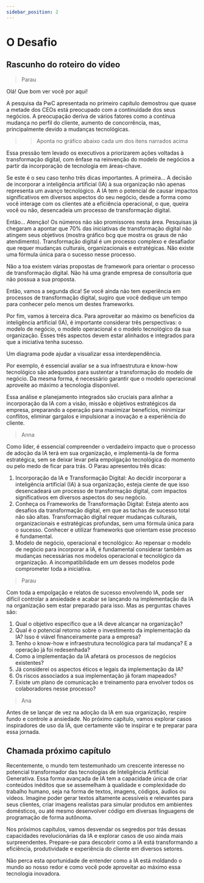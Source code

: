 ```yaml
---
sidebar_position: 2
---
```


# O Desafio

## Rascunho do roteiro do vídeo
>Parau

Olá! Que bom ver você por aqui!

A pesquisa da PwC apresentada no primeiro capítulo demostrou que quase a metade dos CEOs está preocupado com a continuidade dos seus negócios. A preocupação deriva de vários fatores como a contínua mudança no perfil do cliente, aumento de concorrência, mas, principalmente devido a mudanças tecnológicas.

>>Aponta no gráfico abaixo cada um dos itens narrados acima

Essa pressão tem levado os executivos a priorizarem ações voltadas à transformação digital, com ênfase na reinvenção do modelo de negócios a partir da incorporação de tecnologia em áreas-chave. 

Se este é o seu caso tenho três dicas importantes.
A primeira... A decisão de incorporar a inteligência artificial (IA) à sua organização não apenas representa um avanço tecnológico. A IA tem o potencial de causar impactos significativos em diversos aspectos do seu negócio, desde a forma como você interage com os clientes até a eficiência operacional, o que, queira você ou não, desencadeia um processo de transformação digital.

Então... Atenção! Os números não são promissores nesta área. Pesquisas já chegaram a apontar que 70% das iniciativas de transformação digital não atingem seus objetivos (mostra gráfico bcg que mostra os graus de não atendimento). 
Transformação digital é um processo complexo e desafiador que requer mudanças culturais, organizacionais e estratégicas. Não existe uma fórmula única para o sucesso nesse processo.

Não a toa existem várias propostas de framework para orientar o processo de transformação digital. Não há uma grande empresa de consultoria que não possua a sua proposta. 

Então, vamos a segunda dica! Se você ainda não tem experiência em processos de transformação digital, sugiro que você dedique um tempo para conhecer pelo menos um destes frameworks. 

Por fim, vamos à terceira dica. Para aproveitar ao máximo os benefícios da inteligência artificial (IA), é importante considerar três perspectivas: o modelo de negócio, o modelo operacional e o modelo tecnológico da sua organização. Esses três aspectos devem estar alinhados e integrados para que a iniciativa tenha sucesso.

Um diagrama pode ajudar a visualizar essa interdependência. 

Por exemplo, é essencial avaliar se a sua infraestrutura e know-how tecnológico são adequados para sustentar a transformação do modelo de negócio. Da mesma forma, é necessário garantir que o modelo operacional aproveite ao máximo a tecnologia disponível.

Essa análise e planejamento integrados são cruciais para alinhar a incorporação da IA com a visão, missão e objetivos estratégicos da empresa, preparando a operação para maximizar benefícios, minimizar conflitos, eliminar gargalos e impulsionar a inovação e a experiência do cliente.

>Anna

Como líder, é essencial compreender o verdadeiro impacto que o processo de adoção da IA terá em sua organização, e implementá-la de forma estratégica, sem se deixar levar pela empolgação tecnológica do momento ou pelo medo de ficar para trás.
O Parau apresentou três dicas:

1) Incorporação da IA e Transformação Digital: Ao decidir incorporar a inteligência artificial (IA) à sua organização, esteja ciente de que isso desencadeará um processo de transformação digital, com impactos significativos em diversos aspectos do seu negócio.
2) Conheça os Frameworks de Transformação Digital: Esteja atento aos desafios da transformação digital, em que as tachas de sucesso total não são altas. Transformação digital requer mudanças culturais, organizacionais e estratégicas profundas, sem uma fórmula única para o sucesso. Conhecer e utilizar frameworks que orientam esse processo é fundamental.
3) Modelo de negócio, operacional e tecnológico: Ao repensar o modelo de negócio para incorporar a IA, é fundamental considerar também as mudanças necessárias nos modelos operacional e tecnológico da organização. A incompatibilidade em um desses modelos pode comprometer toda a iniciativa.

>Parau

Com toda a empolgação e relatos de sucesso envolvendo IA, pode ser difícil controlar a ansiedade e acabar se lançando na implementação da IA na organização sem estar preparado para isso. Mas as perguntas chaves são: 
1) Qual o objetivo específico que a IA deve alcançar na organização? 
2) Qual é o potencial retorno sobre o investimento da implementação da IA? Isso é viável financeiramente para a empresa?
3) Tenho o know-how e infraestrutura tecnológica para tal mudança? E a operação já foi redesenhada?
4) Como a implementação da IA afetará os processos de negócios existentes?
5) Já considerei os aspectos éticos e legais da implementação da IA?
6) Os riscos associados a sua implementação já foram mapeados?
7) Existe um plano de comunicação e treinamento para envolver todos os colaboradores nesse processo?

>Ana

Antes de se lançar de vez na adoção da IA em sua organização, respire fundo e controle a ansiedade. No próximo capítulo, vamos explorar casos inspiradores de uso da IA, que certamente vão te inspirar e te preparar para essa jornada.

## Chamada próximo capítulo
Recentemente, o mundo tem testemunhado um crescente interesse no potencial transformador das tecnologias de Inteligência Artificial Generativa. Essa forma avançada de IA tem a capacidade única de criar conteúdos inéditos que se assemelham à qualidade e complexidade do trabalho humano, seja na forma de textos, imagens, códigos, áudios ou vídeos. Imagine poder gerar textos altamente acessíveis e relevantes para seus clientes, criar imagens realistas para simular produtos em ambientes domésticos, ou até mesmo desenvolver código em diversas linguagens de programação de forma autônoma. 

Nos próximos capítulos, vamos desvendar os segredos por trás dessas capacidades revolucionárias da IA e explorar casos de uso ainda mais surpreendentes. Prepare-se para descobrir como a IA está transformando a eficiência, produtividade e experiência do cliente em diversos setores. 

Não perca esta oportunidade de entender como a IA está moldando o mundo ao nosso redor e como você pode aproveitar ao máximo essa tecnologia inovadora.